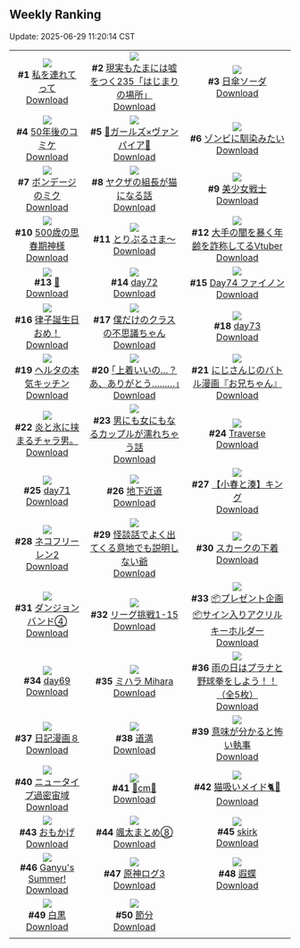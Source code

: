 ## Weekly Ranking
Update: 2025-06-29 11:20:14 CST

|      |      |      |
| :----: | :----: | :----: |
| ![](https://i.pixiv.re/c/240x480/img-master/img/2025/06/22/15/50/29/131847411_p0_master1200.jpg)<br>**#1** [私を連れてって](https://www.pixiv.net/artworks/131847411)<br>[Download](https://i.pixiv.re/img-original/img/2025/06/22/15/50/29/131847411_p0.jpg) | ![](https://i.pixiv.re/c/240x480/img-master/img/2025/06/22/18/05/42/131851769_p0_master1200.jpg)<br>**#2** [現実もたまには嘘をつく235「はじまりの場所」](https://www.pixiv.net/artworks/131851769)<br>[Download](https://i.pixiv.re/img-original/img/2025/06/22/18/05/42/131851769_p0.jpg) | ![](https://i.pixiv.re/c/240x480/img-master/img/2025/06/23/20/30/01/131894515_p0_master1200.jpg)<br>**#3** [日傘ソーダ](https://www.pixiv.net/artworks/131894515)<br>[Download](https://i.pixiv.re/img-original/img/2025/06/23/20/30/01/131894515_p0.png) |
| ![](https://i.pixiv.re/c/240x480/img-master/img/2025/06/22/03/58/06/131799736_p0_master1200.jpg)<br>**#4** [50年後のコミケ](https://www.pixiv.net/artworks/131799736)<br>[Download](https://i.pixiv.re/img-original/img/2025/06/22/03/58/06/131799736_p0.jpg) | ![](https://i.pixiv.re/c/240x480/img-master/img/2025/06/22/00/08/15/131824944_p0_master1200.jpg)<br>**#5** [🦇ガールズ×ヴァンパイア🦇](https://www.pixiv.net/artworks/131824944)<br>[Download](https://i.pixiv.re/img-original/img/2025/06/22/00/08/15/131824944_p0.jpg) | ![](https://i.pixiv.re/c/240x480/img-master/img/2025/06/21/01/43/58/131788382_p0_master1200.jpg)<br>**#6** [ゾンビに馴染みたい](https://www.pixiv.net/artworks/131788382)<br>[Download](https://i.pixiv.re/img-original/img/2025/06/21/01/43/58/131788382_p0.png) |
| ![](https://i.pixiv.re/c/240x480/img-master/img/2025/06/21/00/00/22/131784405_p0_master1200.jpg)<br>**#7** [ボンデージのミク](https://www.pixiv.net/artworks/131784405)<br>[Download](https://i.pixiv.re/img-original/img/2025/06/21/00/00/22/131784405_p0.png) | ![](https://i.pixiv.re/c/240x480/img-master/img/2025/06/22/12/00/28/131840847_p0_master1200.jpg)<br>**#8** [ヤクザの組長が猫になる話](https://www.pixiv.net/artworks/131840847)<br>[Download](https://i.pixiv.re/img-original/img/2025/06/22/12/00/28/131840847_p0.jpg) | ![](https://i.pixiv.re/c/240x480/img-master/img/2025/06/22/17/13/22/131850065_p0_master1200.jpg)<br>**#9** [美少女戦士](https://www.pixiv.net/artworks/131850065)<br>[Download](https://i.pixiv.re/img-original/img/2025/06/22/17/13/22/131850065_p0.png) |
| ![](https://i.pixiv.re/c/240x480/img-master/img/2025/06/22/11/14/53/131839485_p0_master1200.jpg)<br>**#10** [500歳の思春期神様](https://www.pixiv.net/artworks/131839485)<br>[Download](https://i.pixiv.re/img-original/img/2025/06/22/11/14/53/131839485_p0.jpg) | ![](https://i.pixiv.re/c/240x480/img-master/img/2025/06/21/00/18/56/131785540_p0_master1200.jpg)<br>**#11** [とりぷるさま〜](https://www.pixiv.net/artworks/131785540)<br>[Download](https://i.pixiv.re/img-original/img/2025/06/21/00/18/56/131785540_p0.png) | ![](https://i.pixiv.re/c/240x480/img-master/img/2025/06/22/21/21/12/131860202_p0_master1200.jpg)<br>**#12** [大手の闇を暴く年齢を詐称してるVtuber](https://www.pixiv.net/artworks/131860202)<br>[Download](https://i.pixiv.re/img-original/img/2025/06/22/21/21/12/131860202_p0.png) |
| ![](https://i.pixiv.re/c/240x480/img-master/img/2025/06/22/00/45/58/131826469_p0_master1200.jpg)<br>**#13** [🌸](https://www.pixiv.net/artworks/131826469)<br>[Download](https://i.pixiv.re/img-original/img/2025/06/22/00/45/58/131826469_p0.jpg) | ![](https://i.pixiv.re/c/240x480/img-master/img/2025/06/22/01/44/42/131828380_p0_master1200.jpg)<br>**#14** [day72](https://www.pixiv.net/artworks/131828380)<br>[Download](https://i.pixiv.re/img-original/img/2025/06/22/01/44/42/131828380_p0.jpg) | ![](https://i.pixiv.re/c/240x480/img-master/img/2025/06/22/11/57/55/131840642_p0_master1200.jpg)<br>**#15** [Day74 ファイノン](https://www.pixiv.net/artworks/131840642)<br>[Download](https://i.pixiv.re/img-original/img/2025/06/22/11/57/55/131840642_p0.jpg) |
| ![](https://i.pixiv.re/c/240x480/img-master/img/2025/06/23/23/57/50/131903492_p0_master1200.jpg)<br>**#16** [律子誕生日おめ！](https://www.pixiv.net/artworks/131903492)<br>[Download](https://i.pixiv.re/img-original/img/2025/06/23/23/57/50/131903492_p0.jpg) | ![](https://i.pixiv.re/c/240x480/img-master/img/2025/06/22/17/40/00/131850905_p0_master1200.jpg)<br>**#17** [僕だけのクラスの不思議ちゃん](https://www.pixiv.net/artworks/131850905)<br>[Download](https://i.pixiv.re/img-original/img/2025/06/22/17/40/00/131850905_p0.png) | ![](https://i.pixiv.re/c/240x480/img-master/img/2025/06/22/01/47/24/131828446_p0_master1200.jpg)<br>**#18** [day73](https://www.pixiv.net/artworks/131828446)<br>[Download](https://i.pixiv.re/img-original/img/2025/06/22/01/47/24/131828446_p0.jpg) |
| ![](https://i.pixiv.re/c/240x480/img-master/img/2025/06/21/20/45/13/131815462_p0_master1200.jpg)<br>**#19** [ヘルタの本気キッチン](https://www.pixiv.net/artworks/131815462)<br>[Download](https://i.pixiv.re/img-original/img/2025/06/21/20/45/13/131815462_p0.jpg) | ![](https://i.pixiv.re/c/240x480/img-master/img/2025/06/22/17/10/50/131849988_p0_master1200.jpg)<br>**#20** [｢上着いいの…？あ、ありがとう………｣](https://www.pixiv.net/artworks/131849988)<br>[Download](https://i.pixiv.re/img-original/img/2025/06/22/17/10/50/131849988_p0.jpg) | ![](https://i.pixiv.re/c/240x480/img-master/img/2025/06/22/22/49/54/131864548_p0_master1200.jpg)<br>**#21** [にじさんじのバトル漫画『お兄ちゃん』](https://www.pixiv.net/artworks/131864548)<br>[Download](https://i.pixiv.re/img-original/img/2025/06/22/22/49/54/131864548_p0.jpg) |
| ![](https://i.pixiv.re/c/240x480/img-master/img/2025/06/22/15/21/28/131846532_p0_master1200.jpg)<br>**#22** [炎と氷に挟まるチャラ男。](https://www.pixiv.net/artworks/131846532)<br>[Download](https://i.pixiv.re/img-original/img/2025/06/22/15/21/28/131846532_p0.jpg) | ![](https://i.pixiv.re/c/240x480/img-master/img/2025/06/23/00/00/19/131867926_p0_master1200.jpg)<br>**#23** [男にも女にもなるカップルが濡れちゃう話](https://www.pixiv.net/artworks/131867926)<br>[Download](https://i.pixiv.re/img-original/img/2025/06/23/00/00/19/131867926_p0.jpg) | ![](https://i.pixiv.re/c/240x480/img-master/img/2025/06/22/02/27/21/131827185_p0_master1200.jpg)<br>**#24** [Traverse](https://www.pixiv.net/artworks/131827185)<br>[Download](https://i.pixiv.re/img-original/img/2025/06/22/02/27/21/131827185_p0.png) |
| ![](https://i.pixiv.re/c/240x480/img-master/img/2025/06/22/01/43/49/131828359_p0_master1200.jpg)<br>**#25** [day71](https://www.pixiv.net/artworks/131828359)<br>[Download](https://i.pixiv.re/img-original/img/2025/06/22/01/43/49/131828359_p0.jpg) | ![](https://i.pixiv.re/c/240x480/img-master/img/2025/06/22/00/06/48/131824876_p0_master1200.jpg)<br>**#26** [地下近道](https://www.pixiv.net/artworks/131824876)<br>[Download](https://i.pixiv.re/img-original/img/2025/06/22/00/06/48/131824876_p0.jpg) | ![](https://i.pixiv.re/c/240x480/img-master/img/2025/06/22/19/29/24/131855206_p0_master1200.jpg)<br>**#27** [【小春と湊】キング](https://www.pixiv.net/artworks/131855206)<br>[Download](https://i.pixiv.re/img-original/img/2025/06/22/19/29/24/131855206_p0.png) |
| ![](https://i.pixiv.re/c/240x480/img-master/img/2025/06/23/00/00/10/131867847_p0_master1200.jpg)<br>**#28** [ネコフリーレン2](https://www.pixiv.net/artworks/131867847)<br>[Download](https://i.pixiv.re/img-original/img/2025/06/23/00/00/10/131867847_p0.png) | ![](https://i.pixiv.re/c/240x480/img-master/img/2025/06/23/06/59/39/131877017_p0_master1200.jpg)<br>**#29** [怪談話でよく出てくる意地でも説明しない爺](https://www.pixiv.net/artworks/131877017)<br>[Download](https://i.pixiv.re/img-original/img/2025/06/23/06/59/39/131877017_p0.jpg) | ![](https://i.pixiv.re/c/240x480/img-master/img/2025/06/22/00/00/23/131824273_p0_master1200.jpg)<br>**#30** [スカークの下着](https://www.pixiv.net/artworks/131824273)<br>[Download](https://i.pixiv.re/img-original/img/2025/06/22/00/00/23/131824273_p0.png) |
| ![](https://i.pixiv.re/c/240x480/img-master/img/2025/06/21/13/34/23/131802074_p0_master1200.jpg)<br>**#31** [ダンジョンバンド④](https://www.pixiv.net/artworks/131802074)<br>[Download](https://i.pixiv.re/img-original/img/2025/06/21/13/34/23/131802074_p0.jpg) | ![](https://i.pixiv.re/c/240x480/img-master/img/2025/06/22/20/29/24/131857814_p0_master1200.jpg)<br>**#32** [リーグ挑戦1-15](https://www.pixiv.net/artworks/131857814)<br>[Download](https://i.pixiv.re/img-original/img/2025/06/22/20/29/24/131857814_p0.png) | ![](https://i.pixiv.re/c/240x480/img-master/img/2025/06/22/12/05/31/131841106_p0_master1200.jpg)<br>**#33** [📦プレゼント企画📦サイン入りアクリルキーホルダー](https://www.pixiv.net/artworks/131841106)<br>[Download](https://i.pixiv.re/img-original/img/2025/06/22/12/05/31/131841106_p0.jpg) |
| ![](https://i.pixiv.re/c/240x480/img-master/img/2025/06/22/01/40/30/131828267_p0_master1200.jpg)<br>**#34** [day69](https://www.pixiv.net/artworks/131828267)<br>[Download](https://i.pixiv.re/img-original/img/2025/06/22/01/40/30/131828267_p0.jpg) | ![](https://i.pixiv.re/c/240x480/img-master/img/2025/06/22/12/34/02/131841910_p0_master1200.jpg)<br>**#35** [ミハラ Mihara](https://www.pixiv.net/artworks/131841910)<br>[Download](https://i.pixiv.re/img-original/img/2025/06/22/12/34/02/131841910_p0.jpg) | ![](https://i.pixiv.re/c/240x480/img-master/img/2025/06/22/11/00/06/131839117_p0_master1200.jpg)<br>**#36** [雨の日はプラナと野球拳をしよう！！（全5枚）](https://www.pixiv.net/artworks/131839117)<br>[Download](https://i.pixiv.re/img-original/img/2025/06/22/11/00/06/131839117_p0.jpg) |
| ![](https://i.pixiv.re/c/240x480/img-master/img/2025/06/22/12/01/37/131840981_p0_master1200.jpg)<br>**#37** [日記漫画８](https://www.pixiv.net/artworks/131840981)<br>[Download](https://i.pixiv.re/img-original/img/2025/06/22/12/01/37/131840981_p0.jpg) | ![](https://i.pixiv.re/c/240x480/img-master/img/2025/06/22/13/26/15/131843304_p0_master1200.jpg)<br>**#38** [道満](https://www.pixiv.net/artworks/131843304)<br>[Download](https://i.pixiv.re/img-original/img/2025/06/22/13/26/15/131843304_p0.jpg) | ![](https://i.pixiv.re/c/240x480/img-master/img/2025/06/22/11/22/49/131839707_p0_master1200.jpg)<br>**#39** [意味が分かると怖い執事](https://www.pixiv.net/artworks/131839707)<br>[Download](https://i.pixiv.re/img-original/img/2025/06/22/11/22/49/131839707_p0.png) |
| ![](https://i.pixiv.re/c/240x480/img-master/img/2025/06/22/10/25/38/131838257_p0_master1200.jpg)<br>**#40** [ニュータイプ過密宙域](https://www.pixiv.net/artworks/131838257)<br>[Download](https://i.pixiv.re/img-original/img/2025/06/22/10/25/38/131838257_p0.jpg) | ![](https://i.pixiv.re/c/240x480/img-master/img/2025/06/22/21/48/55/131861500_p0_master1200.jpg)<br>**#41** [💛cm💛](https://www.pixiv.net/artworks/131861500)<br>[Download](https://i.pixiv.re/img-original/img/2025/06/22/21/48/55/131861500_p0.png) | ![](https://i.pixiv.re/c/240x480/img-master/img/2025/06/22/19/08/48/131854480_p0_master1200.jpg)<br>**#42** [猫吸いメイド🐈🐾](https://www.pixiv.net/artworks/131854480)<br>[Download](https://i.pixiv.re/img-original/img/2025/06/22/19/08/48/131854480_p0.jpg) |
| ![](https://i.pixiv.re/c/240x480/img-master/img/2025/06/22/12/41/47/131842122_p0_master1200.jpg)<br>**#43** [おもかげ](https://www.pixiv.net/artworks/131842122)<br>[Download](https://i.pixiv.re/img-original/img/2025/06/22/12/41/47/131842122_p0.jpg) | ![](https://i.pixiv.re/c/240x480/img-master/img/2025/06/22/20/34/45/131858071_p0_master1200.jpg)<br>**#44** [颯太まとめ⑧](https://www.pixiv.net/artworks/131858071)<br>[Download](https://i.pixiv.re/img-original/img/2025/06/22/20/34/45/131858071_p0.jpg) | ![](https://i.pixiv.re/c/240x480/img-master/img/2025/06/21/01/26/25/131787908_p0_master1200.jpg)<br>**#45** [skirk](https://www.pixiv.net/artworks/131787908)<br>[Download](https://i.pixiv.re/img-original/img/2025/06/21/01/26/25/131787908_p0.png) |
| ![](https://i.pixiv.re/c/240x480/img-master/img/2025/06/22/18/26/53/131852830_p0_master1200.jpg)<br>**#46** [Ganyu's Summer!](https://www.pixiv.net/artworks/131852830)<br>[Download](https://i.pixiv.re/img-original/img/2025/06/22/18/26/53/131852830_p0.png) | ![](https://i.pixiv.re/c/240x480/img-master/img/2025/06/21/11/46/17/131799273_p0_master1200.jpg)<br>**#47** [原神ログ3](https://www.pixiv.net/artworks/131799273)<br>[Download](https://i.pixiv.re/img-original/img/2025/06/21/11/46/17/131799273_p0.jpg) | ![](https://i.pixiv.re/c/240x480/img-master/img/2025/06/22/20/24/16/131857622_p0_master1200.jpg)<br>**#48** [遐蝶](https://www.pixiv.net/artworks/131857622)<br>[Download](https://i.pixiv.re/img-original/img/2025/06/22/20/24/16/131857622_p0.jpg) |
| ![](https://i.pixiv.re/c/240x480/img-master/img/2025/06/22/11/15/57/131839513_p0_master1200.jpg)<br>**#49** [白黒](https://www.pixiv.net/artworks/131839513)<br>[Download](https://i.pixiv.re/img-original/img/2025/06/22/11/15/57/131839513_p0.jpg) | ![](https://i.pixiv.re/c/240x480/img-master/img/2025/06/22/00/00/17/131824231_p0_master1200.jpg)<br>**#50** [節分](https://www.pixiv.net/artworks/131824231)<br>[Download](https://i.pixiv.re/img-original/img/2025/06/22/00/00/17/131824231_p0.jpg) |
|      |
